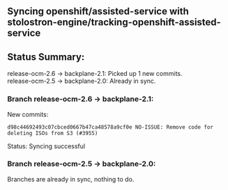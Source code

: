 ## Syncing openshift/assisted-service with stolostron-engine/tracking-openshift-assisted-service

## Status Summary:

release-ocm-2.6 -> backplane-2.1: Picked up 1 new commits.  
release-ocm-2.5 -> backplane-2.0: Already in sync.  

### Branch release-ocm-2.6 -> backplane-2.1:

New commits:

```
d98c44692493c07cbced0667b47ca48578a9cf0e NO-ISSUE: Remove code for deleting ISOs from S3 (#3955)
```

Status: Syncing successful

### Branch release-ocm-2.5 -> backplane-2.0:

Branches are already in sync, nothing to do.
